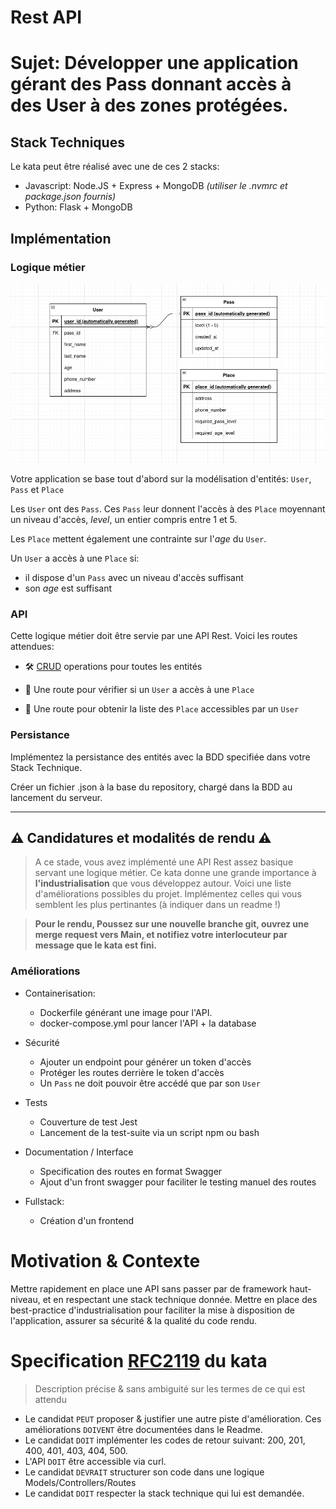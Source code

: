 # Rest API

# Sujet: Développer une application gérant des Pass donnant accès à des User à des zones protégées.


## Stack Techniques

Le kata peut être réalisé avec une de ces 2 stacks:

* Javascript: Node.JS + Express + MongoDB _(utiliser le .nvmrc et package.json fournis)_
* Python: Flask + MongoDB


## Implémentation


### Logique métier
![schema](./media-assets/entity-diagram.png)

Votre application se base tout d'abord sur la modélisation d'entités: `User`, `Pass` et `Place`

Les `User` ont des `Pass`. Ces `Pass` leur donnent l'accès à des `Place` moyennant un niveau d'accès, _level_, un entier compris entre 1 et 5.

Les `Place` mettent également une contrainte sur l'_age_ du `User`.

Un `User` a accès à une `Place` si:
* il dispose d'un `Pass` avec un niveau d'accès suffisant
* son _age_ est suffisant


### API

Cette logique métier doit être servie par une API Rest. Voici les routes attendues:


- 🛠 [CRUD](https://developer.mozilla.org/fr/docs/Glossary/CRUD) operations pour toutes les entités

- 🚦 Une route pour vérifier si un `User` a accès à une `Place`

- 🚦 Une route pour obtenir la liste des `Place` accessibles par un `User`


### Persistance

Implémentez la persistance des entités avec la BDD specifiée dans votre Stack Technique.

Créer un fichier .json à la base du repository, chargé dans la BDD au lancement du serveur.

___

## ⚠️ Candidatures et modalités de rendu ⚠️

> A ce stade, vous avez implémenté une API Rest assez basique servant une logique métier. Ce kata donne une grande importance à **l'industrialisation** que vous développez autour. Voici une liste d'améliorations possibles du projet. Implémentez celles qui vous semblent les plus pertinantes (à indiquer dans un readme !)

> **Pour le rendu, Poussez sur une nouvelle branche git, ouvrez une merge request vers Main, et notifiez votre interlocuteur par message que le kata est fini.**

### Améliorations

* Containerisation:
    * Dockerfile générant une image pour l'API.
    * docker-compose.yml pour lancer l'API + la database

* Sécurité
    * Ajouter un endpoint pour générer un token d'accès
    * Protéger les routes derrière le token d'accès
    * Un `Pass` ne doit pouvoir être accédé que par son `User`

* Tests
    * Couverture de test Jest
    * Lancement de la test-suite via un script npm ou bash

* Documentation / Interface
    * Specification des routes en format Swagger
    * Ajout d'un front swagger pour faciliter le testing manuel des routes

* Fullstack:
    * Création d'un frontend


# Motivation & Contexte

Mettre rapidement en place une API sans passer par de framework haut-niveau, et en respectant une stack technique donnée. Mettre en place des best-practice d'industrialisation pour faciliter la mise à disposition de l'application, assurer sa sécurité & la qualité du code rendu.



# Specification [RFC2119](https://microformats.org/wiki/rfc-2119-fr) du kata

> Description précise & sans ambiguité sur les termes de ce qui est attendu


* Le candidat `PEUT` proposer & justifier une autre piste d'amélioration.  Ces améliorations `DOIVENT` être documentées dans le Readme.
* Le candidat `DOIT` implémenter les codes de retour suivant: 200, 201, 400, 401, 403, 404, 500.
* L'API `DOIT` être accessible via curl.
* Le candidat `DEVRAIT` structurer son code dans une logique Models/Controllers/Routes
* Le candidat `DOIT` respecter la stack technique qui lui est demandée.


